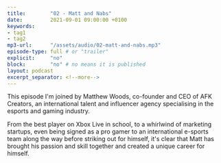 ```yaml
---
title:        "02 - Matt and Nabs"
date:         2021-09-01 09:00:00 +0100
keywords:
- tag1
- tag2
mp3-url:      "/assets/audio/02-matt-and-nabs.mp3"
episode-type: full # or "trailer"
explicit:     "no"
block:        "no" # no means it is published
layout: podcast
excerpt_separator: <!--more-->
---
```

This episode I'm joined by Matthew Woods, co-founder and CEO of AFK Creators, an international talent and influencer agency specialising in the esports and gaming industry.

From the best player on Xbox Live in school, to a whirlwind of marketing startups, even being signed as a pro gamer to an international e-sports team along the way before striking out for himself, it's clear that Matt has brought his passion and skill together and created a unique career for himself.
